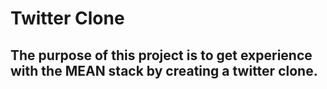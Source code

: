 # Twitter Clone

## The purpose of this project is to get experience with the MEAN stack by creating a twitter clone.
